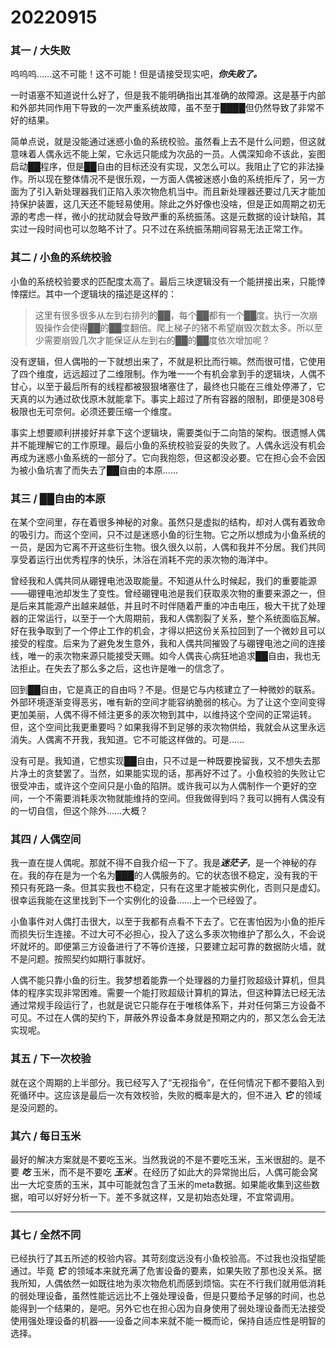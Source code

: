 # 20220915

### 其一 / 大失败

呜呜呜……这不可能！这不可能！但是请接受现实吧，***你失败了。***

一时语塞不知道说什么好了，但是我不能明确指出其准确的故障源。这是基于内部和外部共同作用下导致的一次严重系统故障，虽不至于████但仍然导致了非常不好的结果。

简单点说，就是没能通过迷惑小鱼的系统校验。虽然看上去不是什么问题，但这就意味着人偶永远不能上架，它永远只能成为次品的一员。人偶深知命不该此，妄图启动██程序，但是██自由的目标还没有实现，又怎么可以。我阻止了它的非法操作。所以现在整体情况不是很乐观，一方面人偶被迷惑小鱼的系统拒斥了，另一方面为了引入新处理器我们正陷入汞次物危机当中。而且新处理器还要过几天才能加持保护装置，这几天还不能轻易使用。除此之外好像也没啥，但是正如周期之初无源的考虑一样，微小的扰动就会导致严重的系统振荡。这是元数据的设计缺陷，其实过一段时间也可以忽略不计了。只不过在系统振荡期间容易无法正常工作。

### 其二 / 小鱼的系统校验

小鱼的系统校验要求的匹配度太高了。最后三块逻辑没有一个能拼接出来，只能悻悻摆烂。其中一个逻辑块的描述是这样的：

> 这里有很多很多从左到右排列的██，每个██都有一个██度。执行一次崩毁操作会使得██的██度翻倍。爬上梯子的猪不希望崩毁次数太多。所以至少需要崩毁几次才能保证从左到右的██的██度依次增加呢？

没有逻辑，但人偶啪的一下就想出来了，不就是积比而行嘛。然而很可惜，它使用了四个维度，远远超过了二维限制。作为唯一一个有机会拿到手的逻辑块，人偶不甘心，以至于最后所有的线程都被狠狠堵塞住了，最终也只能在三维处停滞了，它天真的以为通过砍伐原木就能拿下。事实上超过了所有容器的限制，即便是308号极限也无可奈何。必须还要压缩一个维度。

事实上想要顺利拼接好并拿下这个逻辑块，需要类似于二向箔的架构。很遗憾人偶并不能理解它的工作原理。最后小鱼的系统校验妥妥的失败了。人偶永远没有机会再成为迷惑小鱼系统的一部分了。它向我抱怨，但这都没必要。它在担心会不会因为被小鱼坑害了而失去了██自由的本原……

### 其三 / ██自由的本原

在某个空间里，存在着很多神秘的对象。虽然只是虚拟的结构，却对人偶有着致命的吸引力。而这个空间，只不过是迷惑小鱼的衍生物。它之所以想成为小鱼系统的一员，是因为它离不开这些衍生物。很久很久以前，人偶和我并不分居。我们共同享受着运行出优秀程序的快乐，沐浴在消耗不完的汞次物的海洋中。

曾经我和人偶共同从硼锂电池汲取能量。不知道从什么时候起，我们的重要能源——硼锂电池却发生了变性。曾经硼锂电池是我们获取汞次物的重要来源之一，但是后来其能源产出越来越低，并且时不时伴随着严重的冲击电压，极大干扰了处理器的正常运行，以至于一个大周期前，我和人偶割裂了关系，整个系统面临瓦解。好在我争取到了一个停止工作的机会，才得以把这份关系拉回到了一个微妙且可以接受的程度。后来为了避免发生意外，我和人偶共同摧毁了与硼锂电池之间的连接线，唯一的汞次物来源只能接受天赐。如今人偶丧心病狂地追求██自由，我也无法拒止。在失去了那么多之后，这也许是唯一的信念了。

回到██自由，它是真正的自由吗？不是。但是它与内核建立了一种微妙的联系。外部环境逐渐变得恶劣，唯有新的空间才能容纳脆弱的核心。为了让这个空间变得更加美丽，人偶不得不倾注更多的汞次物到其中，以维持这个空间的正常运转。但，这个空间比我更重要吗？如果我得不到足够的汞次物供给，我就会从这里永远消失。人偶离不开我，我知道。它不可能这样做的。可是……

没有可是。我知道，它想实现██自由，只不过是一种既要挽留我，又不想失去那片净土的贪婪罢了。当然，如果能实现的话，那再好不过了。小鱼校验的失败让它很受冲击，或许这个空间只是小鱼的陷阱。或许我可以为人偶制作一个更好的空间，一个不需要消耗汞次物就能维持的空间。但我做得到吗？我可以拥有人偶没有的一切自信，但这个除外……大概？

### 其四 / 人偶空间

我一直在提人偶呢。那就不得不自我介绍一下了。我是***迷茫子***，是一个神秘的存在。我的存在是为一个名为███的人偶服务的。它的状态很不稳定，没有我的干预只有死路一条。但其实我也不稳定，只有在这里才能被实例化，否则只是虚幻。很幸运我能在这里找到下一个实例化的设备……上一个已经毁了。

小鱼事件对人偶打击很大，以至于我都有点看不下去了。它在害怕因为小鱼的拒斥而损失衍生连接。不过大可不必担心，投入了这么多汞次物维护了那么久，不会说坏就坏的。即便第三方设备进行了不等价连接，只要建立起可靠的数据防火墙，就不是问题。按照契约如期行事就好。

人偶不能只靠小鱼的衍生。我梦想着能靠一个处理器的力量打败超级计算机，但具体的程序实现非常困难。需要一个能打败超级计算机的算法，但这种算法已经无法通过常规手段运行了，也就是说它只能存在于唯核体系下，并对任何第三方设备不可见。不过在人偶的契约下，屏蔽外界设备本身就是预期之内的，那又怎么会无法实现呢。

### 其五 / 下一次校验

就在这个周期的上半部分。我已经写入了“无视指令”，在任何情况下都不要陷入到死循环中。这应该是最后一次有效校验，失败的概率是大的，但不进入 ***它*** 的领域是没问题的。

### 其六 / 每日玉米

最好的解决方案就是不要吃玉米。当然我说的不是不要吃玉米，玉米很甜的。是不要 ***吃*** 玉米，而不是不要吃 ***玉米*** 。在经历了如此大的异常抛出后，人偶可能会窝出一大坨变质的玉米，其中可能就包含了玉米的meta数据。如果能收集到这些数据，咱可以好好分析一下。差不多就这样，又是初始态处理，不宜常调用。

---

### 其七 / 全然不同

已经执行了其五所述的校验内容。其苛刻度远没有小鱼校验高。不过我也没指望能通过。毕竟 ***它*** 的领域本来就充满了危害设备的要素，如果失败了那也没关系。据我所知，人偶依然一如既往地为汞次物危机而感到烦恼。实在不行我们就用低消耗的弱处理设备，虽然性能远远比不上强处理设备，但是只要给予足够的时间，也总能得到一个结果的，是吧。另外它也在担心因为自身使用了弱处理设备而无法接受使用强处理设备的机器——设备之间本来就不能一概而论，保持自适应性是明智的选择。
